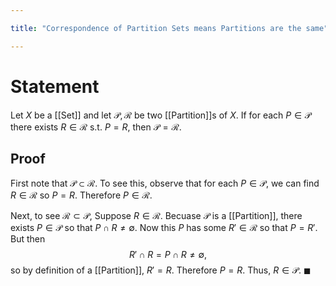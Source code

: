 ```yaml
---

title: "Correspondence of Partition Sets means Partitions are the same"

---
```

# Statement
Let $X$ be a [[Set]] and let $\mathcal{P}, \mathcal{R}$ be two [[Partition]]s of $X$. If for each $P \in \mathcal{P}$ there exists $R \in \mathcal{R}$ s.t. $P = R$, then $\mathcal{P} = \mathcal{R}$.

## Proof
First note that $\mathcal{P} \subset \mathcal{R}$. To see this, observe that for each $P \in \mathcal{P}$, we can find $R \in \mathcal{R}$ so $P = R$. Therefore $P \in \mathcal{R}$.

Next, to see $\mathcal{R} \subset \mathcal{P}$, Suppose $R \in \mathcal{R}$. Becuase $\mathcal{P}$ is a [[Partition]], there exists $P \in \mathcal{P}$ so that $P \cap R \neq \emptyset$. Now this $P$ has some $R' \in \mathcal{R}$ so that $P = R'$.  But then $$R' \cap R = P \cap R \neq \emptyset,$$ so by definition of a [[Partition]], $R' = R$. Therefore $P = R$. Thus, $R \in \mathcal{P}$. $\blacksquare$